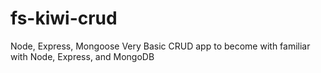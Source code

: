 # fs-kiwi-crud
Node, Express, Mongoose 
Very Basic CRUD app to become with familiar with Node, Express, and MongoDB
